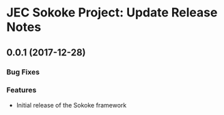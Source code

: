 # JEC Sokoke Project: Update Release Notes

<a name="jec-sokoke-0.0.1"></a>
## **0.0.1** (2017-12-28)

### Bug Fixes

### Features

- Initial release of the Sokoke framework
